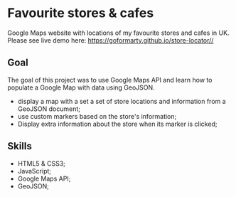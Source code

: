 # Favourite stores & cafes 
Google Maps website with locations of my favourite stores and cafes in UK. 
Please see live demo here: https://goformarty.github.io/store-locator//

## Goal

The goal of this project was to use Google Maps API and learn how to populate a Google Map with data using GeoJSON.
- display a map with a set a set of store locations and information from a GeoJSON document;
- use custom markers based on the store's information;
- Display extra information about the store when its marker is clicked;
## Skills

- HTML5 & CSS3;
- JavaScript;
- Google Maps API;
- GeoJSON;